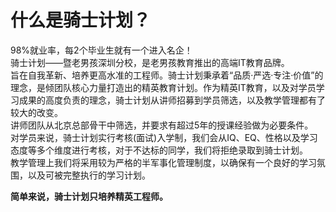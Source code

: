 # 什么是骑士计划？

98%就业率，每2个毕业生就有一个进入名企！  
骑士计划——暨老男孩深圳分校，是老男孩教育推出的高端IT教育品牌。  
旨在自我革新、培养更高水准的工程师。骑士计划秉承着“品质·严选·专注·价值”的理念，是倾团队核心力量打造出的精英教育计划。作为精英IT教育，以及对学员学习成果的高度负责的理念，骑士计划从讲师招募到学员筛选，以及教学管理都有了较大的改变。  
讲师团队从北京总部骨干中筛选，并要求有超过5年的授课经验做为必要条件。  
对学员来说，骑士计划实行考核(面试)入学制，我们会从IQ、EQ、性格以及学习态度等多个维度进行考核，对于不达标的同学，我们将拒绝录取到骑士计划。  
教学管理上我们将采用较为严格的半军事化管理制度，以确保有一个良好的学习氛围，以及可被完整执行的学习计划。  

**简单来说，骑士计划只培养精英工程师。**
